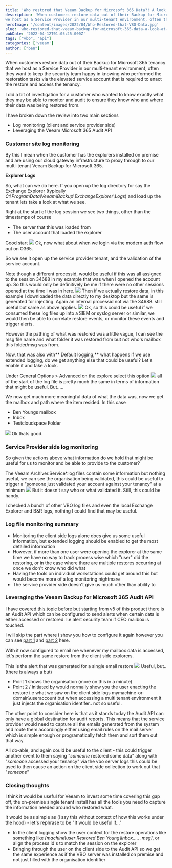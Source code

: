 ```yaml
---
title: 'Who restored that Veeam Backup for Microsoft 365 Data?! A look at what a Service provider can provider clients in a multi-tenant environment' 
description: 'When customers restore data out of their Backup for Microsoft 365 tenancy that
we host as a Service Provider in our multi-tenant environment, often th'
heroImage: '/content/images/2022/04/Who-Restored-that-VBO-Data.jpg'
slug: 'who-restored-that-veeam-backup-for-microsoft-365-data-a-look-at-what-a-service-provider-can-provider-clients-in-a-multi-tenant-environment'
pubDate: '2022-04-12T01:05:25.000Z'
tags: ["vbo", "api"] 
categories: ['veeam']
author: ["ben"]
---
```


When customers restore data out of their Backup for Microsoft 365 tenancy that we host as a Service Provider in our multi-tenant environment, often they want to keep the security team happy in knowing who performed the restoration tasks via the elevated service account that is required to enact the restore and access the tenancy.

I did a bit of investigation for a customer who wanted to know exactly what they may be able to monitor and audit to ensure they know who and where their data was being restored from.

I have broken down the review into two main sections

- Log monitoring (client and service provider side)
- Leveraging the Veeam Microsoft 365 Audit API

### Customer site log monitoring

By this I mean when the customer has the explorers installed on premise and are using our cloud gateway infrastructure to proxy through to our multi-tenant Veeam Backup for Microsoft 365.

**Explorer Logs**

So, what can we do here. If you open up the log directory for say the Exchange Explorer (typically *C:\ProgramData\Veeam\Backup\ExchangeExplorer\Logs*) and load up the tenant lets take a look at what we see.

Right at the start of the log session we see two things, other than the timestamps of course

- The server that this was loaded from
- The user account that loaded the explorer

Good start
![](/content/images/2022/04/image.png)
Ok, now what about when we login via the modern auth flow out on O365.

So we see it open up the service provider tenant, and the validation of the service account. 

Note though a different processid, would be useful if this was all assigned to the session 34688 in my example that was when I opened the account up. So this would only be definitively be me if there were no other sessions opened at the time I was in here. 
![](/content/images/2022/04/image-1.png)
Then if we actually restore data, in this example I downloaded the data directly to my desktop but the same is generated for injecting. Again an internal processid not via the 34688. still useful but same as above applies.
![](/content/images/2022/04/image-3.png)
Ok, so this could be useful if we consumed these log files up into a SIEM or syslog server or similar, we would then be able to correlate restore events, or monitor these events and trigger alerts.

However the pathing of what was restored was a little vague, I can see the msg file name and what folder it was restored from but not who's mailbox this folder/msg was from. 

Now, that was also with** Default logging,** what happens if we use extended logging, do we get anything else that could be useful? Let's enable it and take a look.

Under General Options > Advanced on the explore select this option
![](/content/images/2022/04/image-4.png)
all of the start of the log file is pretty much the same in terms of information that might be useful. But.....

We now get much more meaningful data of what the data was, now we get the mailbox and path where the item resided. In this case 

- Ben Youngs mailbox
- Inbox
- Testcloudspace Folder

![](/content/images/2022/04/image-5.png)
Ok thats good.

### Service Provider side log monitoring

So given the actions above what information do we hold that might be useful for us to monitor and be able to provide to the customer?

The Veeam.Archiver.Service*.log files contain some information but nothing useful, we can see the organisation being validated, this could be useful to trigger a "someone just validated your account against your tenancy" at a minimum
![](/content/images/2022/04/image-6.png)
But it doesn't say who or what validated it. Still, this could be handy.

I checked a bunch of other VBO log files and even the local Exchange Explorer and B&R logs, nothing I could find that may be useful.

### Log file monitoring summary

- Monitoring the client side logs alone does give us some useful information, but extended logging should be enabled to get the most detailed information
- However, if more than one user were opening the explorer at the same time we have no way to track process wise which "user" did the restoring, or in the case where there are multiple restores occurring at once we don't know who did what
- Having the tools on individual workstations could get around this but would become more of a log monitoring nightmare
- The service provider side doesn't give us much other than ability to 

### Leveraging the Veeam Backup for Microsoft 365 Audit API

I have [covered this topic before](https://benyoung.blog/get-a-notification-when-restricted-user-data-is-accessed-in-veeam-backup-for-office365/) but starting from v5 of this product there is an Audit API which can be configured to send alerts when certain data is either accessed or restored. I.e alert security team if CEO mailbox is touched.

I will skip the part where i show you how to configure it again however you can see [part 1](https://benyoung.blog/audit-api-notification-setup-in-veeam-backup-for-office365/) and [part 2](https://benyoung.blog/get-a-notification-when-restricted-user-data-is-accessed-in-veeam-backup-for-office365/) here.

With it now configured to email me whenever my mailbox data is accessed, let's perform the same restore from the client side explorers.

This is the alert that was generated for a single email restore
![](/content/images/2022/04/image-7.png)
Useful, but.. (there is always a but)

- Point 1 shows the organisation (more on this in a minute)
- Point 2 / initiated by would normally show you the user enacting the restore i.e what we saw on the client side logs mymachine-or-domain\useraccount but when accessing a multi tenant environment it just injects the organisation identifer.. not so useful.

The other point to consider here is that as it stands today the Audit API can only have a global destination for audit reports. This means that the service provider would need to capture all the emails generated from the system and route them accordingly either using email rules on the mail server which is simple enough or programatically fetch them and sort them out that way.

All do-able, and again could be useful to the client - this could trigger another event to them saying "*someone* restored some data" along with "*someone* accessed your tenancy" via the vbo server logs this could be used to then cause an action on the client side collection to work out that "*someone*"

### Closing thoughts

I think it would be useful for Veeam to invest some time covering this gap off, the on-premise single tenant install has all the tools you need to capture the information needed around who restored what. 

It would be as simple as (i say this without context of how this works under the hood) - let's rephrase to be "It would be useful if..."

- In the client logging show the user context for the restore operations like something like *[machine\user Restored Ben Young\Inbox..... .msg]*, or align the process id's to match the session on the explorer
- Bringing through the user on the client side to the Audit API so we get the same experience as if the VBO server was installed on premise and not just filled with the organisation identifier

